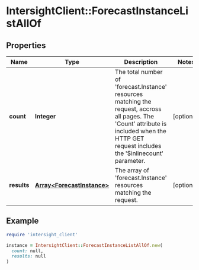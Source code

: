 # IntersightClient::ForecastInstanceListAllOf

## Properties

| Name | Type | Description | Notes |
| ---- | ---- | ----------- | ----- |
| **count** | **Integer** | The total number of &#39;forecast.Instance&#39; resources matching the request, accross all pages. The &#39;Count&#39; attribute is included when the HTTP GET request includes the &#39;$inlinecount&#39; parameter. | [optional] |
| **results** | [**Array&lt;ForecastInstance&gt;**](ForecastInstance.md) | The array of &#39;forecast.Instance&#39; resources matching the request. | [optional] |

## Example

```ruby
require 'intersight_client'

instance = IntersightClient::ForecastInstanceListAllOf.new(
  count: null,
  results: null
)
```

